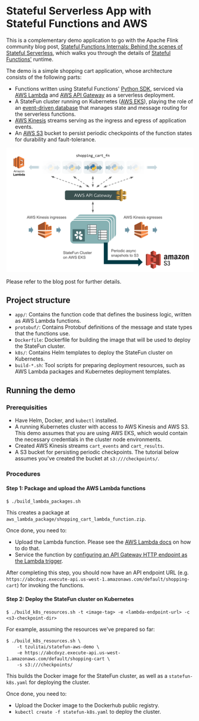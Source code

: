 # Stateful Serverless App with Stateful Functions and AWS

This is a complementary demo application to go with the Apache Flink community blog post, [Stateful Functions Internals: Behind the scenes of Stateful Serverless](https://flink.apache.org/news/2020/10/11/stateful-serverless-internals.html), which walks you through the details of [Stateful Functions'](https://ci.apache.org/projects/flink/flink-statefun-docs-master/) runtime.

The demo is a simple shopping cart application, whose architecture consists of the following parts:
* Functions written using Stateful Functions' [Python SDK](https://ci.apache.org/projects/flink/flink-statefun-docs-master/sdk/python.html), serviced via [AWS Lambda](https://aws.amazon.com/lambda/) and [AWS API Gateway](https://aws.amazon.com/api-gateway/) as a serverless deployment.
* A StateFun cluster running on Kubernetes ([AWS EKS](https://aws.amazon.com/eks/)), playing the role of an [event-driven database](https://flink.apache.org/news/2020/04/07/release-statefun-2.0.0.html#an-event-driven-database) that manages state and message routing for the serverless functions.
* [AWS Kinesis](https://aws.amazon.com/kinesis/) streams serving as the ingress and egress of application events.
* An [AWS S3](https://aws.amazon.com/s3/) bucket to persist periodic checkpoints of the function states for durability and fault-tolerance.

<img alt="Stateful Functions" src="fig/aws-deployment-overview.png" width=600px/>

Please refer to the blog post for further details.

## Project structure

* `app/`: Contains the function code that defines the business logic, written as AWS Lambda functions.
* `protobuf/`: Contains Protobuf definitions of the message and state types that the functions use.
* `Dockerfile`: Dockerfile for building the image that will be used to deploy the StateFun cluster.
* `k8s/`: Contains Helm templates to deploy the StateFun cluster on Kubernetes.
* `build-*.sh`: Tool scripts for preparing deployment resources, such as AWS Lambda packages and Kubernetes deployment templates.

## Running the demo

### Prerequisities

* Have Helm, Docker, and `kubectl` installed.
* A running Kubernetes cluster with access to AWS Kinesis and AWS S3. This demo assumes that you are using AWS EKS, which would contain the necessary credentials in the cluster node environments.
* Created AWS Kinesis streams `cart_events` and `cart_results`.
* A S3 bucket for persisting periodic checkpoints. The tutorial below assumes you've created the bucket at `s3:///checkpoints/`. 

### Procedures

#### Step 1: Package and upload the AWS Lambda functions

```
$ ./build_lambda_packages.sh
```

This creates a package at `aws_lambda_package/shopping_cart_lambda_function.zip`.

Once done, you need to:
* Upload the Lambda function. Please see the [AWS Lambda docs](https://docs.aws.amazon.com/lambda/latest/dg/getting-started-create-function.html) on how to do that.
* Service the function by [configuring an API Gateway HTTP endpoint as the Lambda trigger](https://docs.aws.amazon.com/lambda/latest/dg/services-apigateway.html).

After completing this step, you should now have an API endpoint URL (e.g. `https://abcdxyz.execute-api.us-west-1.amazonaws.com/default/shopping-cart`) for invoking the functions.

#### Step 2: Deploy the StateFun cluster on Kubernetes

```
$ ./build_k8s_resources.sh -t <image-tag> -e <lambda-endpoint-url> -c <s3-checkpoint-dir>
```

For example, assuming the resources we've prepared so far:

```
$ ./build_k8s_resources.sh \
    -t tzulitai/statefun-aws-demo \
    -e https://abcdxyz.execute-api.us-west-1.amazonaws.com/default/shopping-cart \
    -s s3:///checkpoints/
```

This builds the Docker image for the StateFun cluster, as well as a `statefun-k8s.yaml` for deploying the cluster.

Once done, you need to:
* Upload the Docker image to the Dockerhub public registry.
* `kubectl create -f statefun-k8s.yaml` to deploy the cluster.
